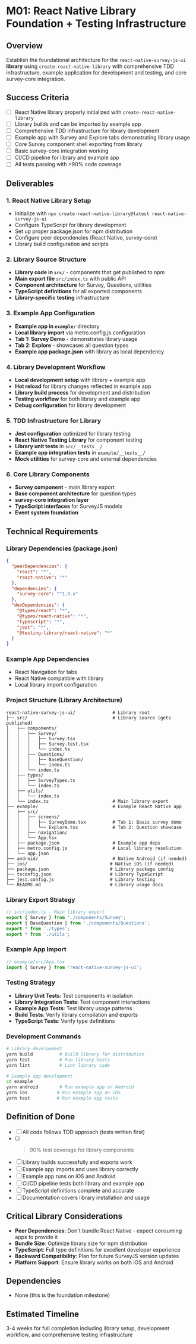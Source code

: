 # M01: React Native Library Foundation + Testing Infrastructure

## Overview
Establish the foundational architecture for the `react-native-survey-js-ui` **library** using `create-react-native-library` with comprehensive TDD infrastructure, example application for development and testing, and core survey-core integration.

## Success Criteria
- [ ] React Native library properly initialized with `create-react-native-library`
- [ ] Library builds and can be imported by example app
- [ ] Comprehensive TDD infrastructure for library development
- [ ] Example app with Survey and Explore tabs demonstrating library usage
- [ ] Core Survey component shell exporting from library
- [ ] Basic survey-core integration working
- [ ] CI/CD pipeline for library and example app
- [ ] All tests passing with >90% code coverage

## Deliverables

### 1. React Native Library Setup
- Initialize with `npx create-react-native-library@latest react-native-survey-js-ui`
- Configure TypeScript for library development
- Set up proper package.json for npm distribution
- Configure peer dependencies (React Native, survey-core)
- Library build configuration and scripts

### 2. Library Source Structure
- **Library code in `src/`** - components that get published to npm
- **Main export file** `src/index.ts` with public API
- **Component architecture** for Survey, Questions, utilities
- **TypeScript definitions** for all exported components
- **Library-specific testing** infrastructure

### 3. Example App Configuration
- **Example app in `example/`** directory
- **Local library import** via metro.config.js configuration
- **Tab 1: Survey Demo** - demonstrates library usage
- **Tab 2: Explore** - showcases all question types
- **Example app package.json** with library as local dependency

### 4. Library Development Workflow
- **Local development setup** with library + example app
- **Hot reload** for library changes reflected in example app
- **Library build process** for development and distribution
- **Testing workflow** for both library and example app
- **Debug configuration** for library development

### 5. TDD Infrastructure for Library
- **Jest configuration** optimized for library testing
- **React Native Testing Library** for component testing
- **Library unit tests** in `src/__tests__/`
- **Example app integration tests** in `example/__tests__/`
- **Mock utilities** for survey-core and external dependencies

### 6. Core Library Components
- **Survey component** - main library export
- **Base component architecture** for question types
- **survey-core integration layer**
- **TypeScript interfaces** for SurveyJS models
- **Event system foundation**

## Technical Requirements

### Library Dependencies (package.json)
```json
{
  "peerDependencies": {
    "react": "*",
    "react-native": "*"
  },
  "dependencies": {
    "survey-core": "^1.9.x"
  },
  "devDependencies": {
    "@types/react": "*",
    "@types/react-native": "*",
    "typescript": "*",
    "jest": "*",
    "@testing-library/react-native": "*"
  }
}
```

### Example App Dependencies
- React Navigation for tabs
- React Native compatible with library
- Local library import configuration

### Project Structure (Library Architecture)
```
react-native-survey-js-ui/              # Library root
├── src/                                # Library source (gets published)
│   ├── components/
│   │   ├── Survey/
│   │   │   ├── Survey.tsx
│   │   │   ├── Survey.test.tsx
│   │   │   └── index.ts
│   │   ├── Questions/
│   │   │   ├── BaseQuestion/
│   │   │   └── index.ts
│   │   └── index.ts
│   ├── types/
│   │   ├── SurveyTypes.ts
│   │   └── index.ts
│   ├── utils/
│   │   └── index.ts
│   └── index.ts                        # Main library export
├── example/                            # Example React Native app
│   ├── src/
│   │   ├── screens/
│   │   │   ├── SurveyDemo.tsx          # Tab 1: Basic survey demo
│   │   │   └── Explore.tsx             # Tab 2: Question showcase
│   │   ├── navigation/
│   │   └── App.tsx
│   ├── package.json                    # Example app deps
│   ├── metro.config.js                 # Local library resolution
│   └── app.json
├── android/                            # Native Android (if needed)
├── ios/                               # Native iOS (if needed)
├── package.json                       # Library package config
├── tsconfig.json                      # Library TypeScript
├── jest.config.js                     # Library testing
└── README.md                          # Library usage docs
```

### Library Export Strategy
```typescript
// src/index.ts - Main library export
export { Survey } from './components/Survey';
export { BaseQuestion } from './components/Questions';
export * from './types';
export * from './utils';
```

### Example App Import
```typescript
// example/src/App.tsx
import { Survey } from 'react-native-survey-js-ui';
```

### Testing Strategy
- **Library Unit Tests**: Test components in isolation
- **Library Integration Tests**: Test component interactions
- **Example App Tests**: Test library usage patterns
- **Build Tests**: Verify library compilation and exports
- **TypeScript Tests**: Verify type definitions

### Development Commands
```bash
# Library development
yarn build          # Build library for distribution
yarn test           # Run library tests
yarn lint           # Lint library code

# Example app development  
cd example
yarn android        # Run example app on Android
yarn ios           # Run example app on iOS
yarn test          # Run example app tests
```

## Definition of Done
- [ ] All code follows TDD approach (tests written first)
- [ ] >90% test coverage for library components
- [ ] Library builds successfully and exports work
- [ ] Example app imports and uses library correctly
- [ ] Example app runs on iOS and Android
- [ ] CI/CD pipeline tests both library and example app
- [ ] TypeScript definitions complete and accurate
- [ ] Documentation covers library installation and usage

## Critical Library Considerations
- **Peer Dependencies**: Don't bundle React Native - expect consuming apps to provide it
- **Bundle Size**: Optimize library size for npm distribution
- **TypeScript**: Full type definitions for excellent developer experience
- **Backward Compatibility**: Plan for future SurveyJS version updates
- **Platform Support**: Ensure library works on both iOS and Android

## Dependencies
- None (this is the foundation milestone)

## Estimated Timeline
3-4 weeks for full completion including library setup, development workflow, and comprehensive testing infrastructure